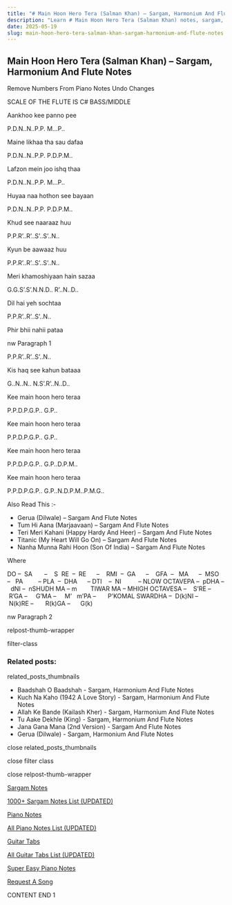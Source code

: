 ```yaml
---
title: "# Main Hoon Hero Tera (Salman Khan) – Sargam, Harmonium And Flute Notes"
description: "Learn # Main Hoon Hero Tera (Salman Khan) notes, sargam, harmonium notations and flute notes. Easy step-by-step tutorial for beginners."
date: 2025-05-19
slug: main-hoon-hero-tera-salman-khan-sargam-harmonium-and-flute-notes
---
```


## Main Hoon Hero Tera (Salman Khan) – Sargam, Harmonium And Flute Notes

Remove Numbers From Piano Notes
Undo Changes

SCALE OF THE FLUTE IS C# BASS/MIDDLE

Aankhoo kee panno pee

P.D.N..N..P.P. M…P..

Maine likhaa tha sau dafaa

P.D.N..N..P.P. P.D.P.M..

Lafzon mein joo ishq thaa

P.D.N..N..P.P. M…P..

Huyaa naa hothon see bayaan

P.D.N..N..P.P. P.D.P.M..

Khud see naaraaz huu

P.P.R’..R’..S’..S’..N..

Kyun be aawaaz huu

P.P.R’..R’..S’..S’..N..

Meri khamoshiyaan hain sazaa

G.G.S’.S’.N.N.D.. R’..N..D..

Dil hai yeh sochtaa

P.P.R’..R’..S’..N..

Phir bhii nahii pataa

nw Paragraph 1

P.P.R’..R’..S’..N..

Kis haq see kahun bataaa

G..N..N.. N.S’.R’..N..D..

Kee main hoon hero teraa

P.P.D.P.G.P.. G.P..

Kee main hoon hero teraa

P.P.D.P.G.P.. G.P..

Kee main hoon hero teraa

P.P.D.P.G.P.. G.P..D.P.M..

Kee main hoon hero teraa

P.P.D.P.G.P.. G.P..N.D.P.M..P.M.G..



Also Read This :-



* Gerua (Dilwale) – Sargam And Flute Notes
* Tum Hi Aana (Marjaavaan) – Sargam And Flute Notes
* Teri Meri Kahani (Happy Hardy And Heer) – Sargam And Flute Notes
* Titanic (My Heart Will Go On) – Sargam And Flute Notes
* Nanha Munna Rahi Hoon (Son Of India) – Sargam And Flute Notes

Where



DO –  SA       –    S  RE  –  RE      –    RMI  –  GA      –    GFA  –   MA      –  MSO  –   PA         – PLA  –  DHA      – DTI    –  NI          – NLOW OCTAVEPA –  pDHA –  dNI –  nSHUDH MA – m        TIWAR MA – MHIGH OCTAVESA –    S’RE –     R’GA –     G’MA –     M’   m’PA –       P’KOMAL SWARDHA –  D(k)NI –       N(k)RE –       R(k)GA –      G(k)

nw Paragraph 2



relpost-thumb-wrapper

filter-class

### Related posts:

related_posts_thumbnails

* Baadshah O Baadshah - Sargam, Harmonium And Flute Notes
* Kuch Na Kaho (1942 A Love Story) - Sargam, Harmonium And Flute Notes
* Allah Ke Bande (Kailash Kher) - Sargam, Harmonium And Flute Notes
* Tu Aake Dekhle (King) - Sargam, Harmonium And Flute Notes
* Jana Gana Mana (2nd Version) - Sargam And Flute Notes
* Gerua (Dilwale) - Sargam, Harmonium And Flute Notes

close related_posts_thumbnails

close filter class

close relpost-thumb-wrapper

[Sargam Notes](https://www.notationsworld.com/sargam-notes.html)

[1000+ Sargam Notes List (UPDATED)](https://www.notationsworld.com/all-songs-list-sargam-notes.html)

[Piano Notes](https://www.notationsworld.com/piano-notes.html)

[All Piano Notes List (UPDATED)](https://www.notationsworld.com/all-songs-list-piano-notes.html)

[Guitar Tabs](https://www.notationsworld.com/guitar-tabs.html)

[All Guitar Tabs List (UPDATED)](https://www.notationsworld.com/all-songs-list-guitar-tabs.html)

[Super Easy Piano Notes](https://studywall.in/)

[Request A Song](https://www.notationsworld.com/request-a-song.html)

CONTENT END 1

